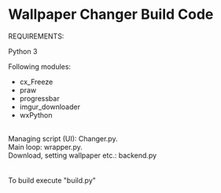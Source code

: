 # Wallpaper Changer Build Code

REQUIREMENTS:

Python 3

Following modules:
  * cx_Freeze
  * praw
  * progressbar
  * imgur_downloader
  * wxPython
<br/>
Managing script (UI): Changer.py.  <br/>
Main loop: wrapper.py.  <br/>
Download, setting wallpaper etc.: backend.py <br/>
<br/>
<br/> 
To build execute "build.py"
